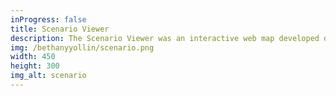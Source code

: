 ```yaml
---
inProgress: false
title: Scenario Viewer
description: The Scenario Viewer was an interactive web map developed during my time working in a Seattle-based, transportation planning team. This tool helped our consulting firm win a landmark bid to help explore the feasibility of the proposed I-5 Lid; an ambitious proposal to reconnect neighborhoods that have been physically divided for over 50 years.
img: /bethanyyollin/scenario.png
width: 450
height: 300
img_alt: scenario
---
```

